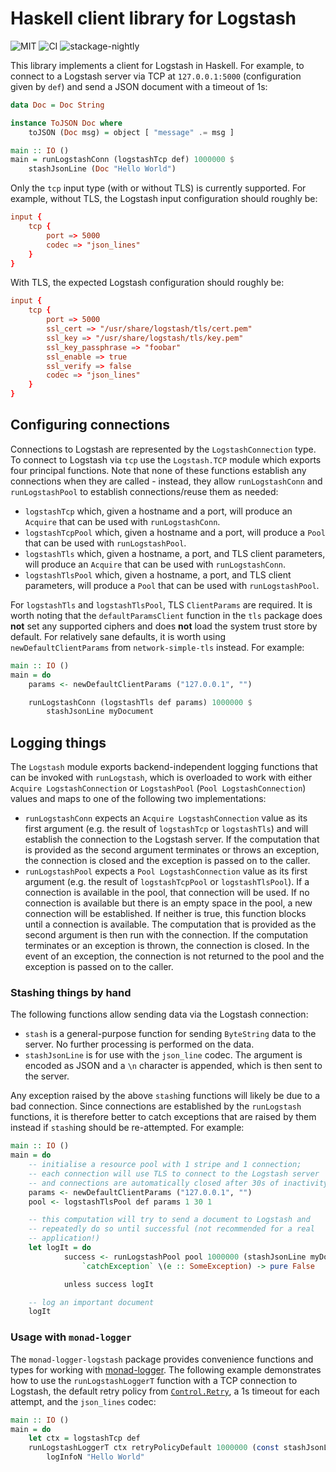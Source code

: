 # Haskell client library for Logstash

![MIT](https://img.shields.io/github/license/mbg/logstash)
![CI](https://github.com/mbg/logstash/workflows/Build/badge.svg?branch=master)
![stackage-nightly](https://github.com/mbg/logstash/workflows/stackage-nightly/badge.svg)

This library implements a client for Logstash in Haskell. For example, to connect to a Logstash server via TCP at `127.0.0.1:5000` (configuration given by `def`) and send a JSON document with a timeout of 1s:

```haskell
data Doc = Doc String

instance ToJSON Doc where
    toJSON (Doc msg) = object [ "message" .= msg ]

main :: IO ()
main = runLogstashConn (logstashTcp def) 1000000 $
    stashJsonLine (Doc "Hello World")
```

Only the `tcp` input type (with or without TLS) is currently supported. For example, without TLS, the Logstash input configuration should roughly be:

```conf
input {
    tcp {
        port => 5000
        codec => "json_lines"
    }
}
```

With TLS, the expected Logstash configuration should roughly be:

```conf
input {
    tcp {
        port => 5000
        ssl_cert => "/usr/share/logstash/tls/cert.pem"
        ssl_key => "/usr/share/logstash/tls/key.pem"
        ssl_key_passphrase => "foobar"
        ssl_enable => true 
        ssl_verify => false
        codec => "json_lines"
    }
}
```

## Configuring connections

Connections to Logstash are represented by the `LogstashConnection` type. To connect to Logstash via `tcp` use the `Logstash.TCP` module which exports four principal functions. Note that none of these functions establish any connections when they are called - instead, they allow `runLogstashConn` and `runLogstashPool` to establish connections/reuse them as needed:

- `logstashTcp` which, given a hostname and a port, will produce an `Acquire` that can be used with `runLogstashConn`.
- `logstashTcpPool` which, given a hostname and a port, will produce a `Pool` that can be used with `runLogstashPool`.
- `logstashTls` which, given a hostname, a port, and TLS client parameters, will produce an `Acquire` that can be used with `runLogstashConn`.
- `logstashTlsPool` which, given a hostname, a port, and TLS client parameters, will produce a `Pool` that can be used with `runLogstashPool`.

For `logstashTls` and `logstashTlsPool`, TLS `ClientParams` are required. It is worth noting that the `defaultParamsClient` function in the `tls` package does **not** set any supported ciphers and does **not** load the system trust store by default. For relatively sane defaults, it is worth using `newDefaultClientParams` from `network-simple-tls` instead. For example:

```haskell
main :: IO ()
main = do 
    params <- newDefaultClientParams ("127.0.0.1", "")

    runLogstashConn (logstashTls def params) 1000000 $ 
        stashJsonLine myDocument
```

## Logging things

The `Logstash` module exports backend-independent logging functions that can be invoked with `runLogstash`, which is overloaded to work with either `Acquire LogstashConnection` or `LogstashPool` (`Pool LogstashConnection`) values and maps to one of the following two implementations:

- `runLogstashConn` expects an `Acquire LogstashConnection` value as its first argument (e.g. the result of `logstashTcp` or `logstashTls`) and will establish the connection to the Logstash server. If the computation that is provided as the second argument terminates or throws an exception, the connection is closed and the exception is passed on to the caller.
- `runLogstashPool` expects a `Pool LogstashConnection` value as its first argument (e.g. the result of `logstashTcpPool` or `logstashTlsPool`). If a connection is available in the pool, that connection will be used. If no connection is available but there is an empty space in the pool, a new connection will be established. If neither is true, this function blocks until a connection is available. The computation that is provided as the second argument is then run with the connection. If the computation terminates or an exception is thrown, the connection is closed. In the event of an exception, the connection is not returned to the pool and the exception is passed on to the caller.

### Stashing things by hand

The following functions allow sending data via the Logstash connection:

- `stash` is a general-purpose function for sending `ByteString` data to the server. No further processing is performed on the data.
- `stashJsonLine` is for use with the `json_line` codec. The argument is encoded as JSON and a `\n` character is appended, which is then sent to the server. 

Any exception raised by the above `stash`ing functions will likely be due to a bad connection. Since connections are established by the `runLogstash` functions, it is therefore better to catch exceptions that are raised by them instead if `stash`ing should be re-attempted. For example:

```haskell
main :: IO ()
main = do 
    -- initialise a resource pool with 1 stripe and 1 connection;
    -- each connection will use TLS to connect to the Logstash server
    -- and connections are automatically closed after 30s of inactivity
    params <- newDefaultClientParams ("127.0.0.1", "")
    pool <- logstashTlsPool def params 1 30 1

    -- this computation will try to send a document to Logstash and 
    -- repeatedly do so until successful (not recommended for a real
    -- application!)
    let logIt = do 
            success <- runLogstashPool pool 1000000 (stashJsonLine myDocument)
                `catchException` \(e :: SomeException) -> pure False 

            unless success logIt

    -- log an important document
    logIt
```

### Usage with `monad-logger`

The `monad-logger-logstash` package provides convenience functions and types for working with [monad-logger](http://hackage.haskell.org/package/monad-logger/). The following example demonstrates how to use the `runLogstashLoggerT` function with a TCP connection to Logstash, the default retry policy from [`Control.Retry`](https://hackage.haskell.org/package/retry/docs/Control-Retry.html), a 1s timeout for each attempt, and the `json_lines` codec:

```haskell
main :: IO ()
main = do 
    let ctx = logstashTcp def
    runLogstashLoggerT ctx retryPolicyDefault 1000000 (const stashJsonLine) $ 
        logInfoN "Hello World"
```
